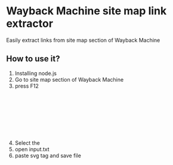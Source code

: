 # Wayback Machine site map link extractor
Easily extract links from site map section of Wayback Machine

## How to use it?
1. Installing node.js
2. Go to site map section of Wayback Machine
3. press F12
4. Select the <svg> tag of diagram
5. open input.txt
6. paste svg tag and save file
